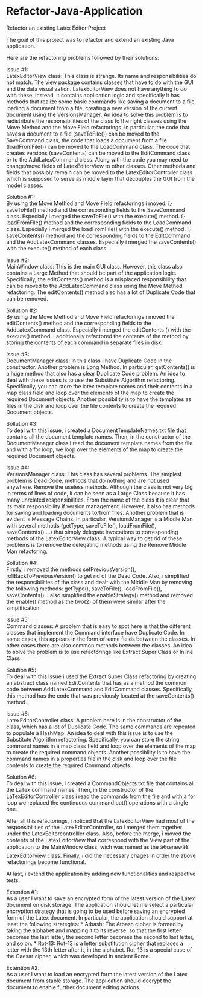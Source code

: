 # Refactor-Java-Application
Refactor an existing Latex Editor Project   

The goal of this project was to refactor and extend an existing Java application.   

Here are the refactoring problems followed by their solutions:

Issue #1:   
LatexEditorView class: This class is strange. Its name and responsibilities do not match. The view package contains classes that have to do with the GUI and the data visualization. LatexEditorView does not have anything to do with these. Instead, it contains application logic and specifically it has methods that realize some basic commands like saving a document to a file, loading a document from a file, creating a new version of the current document using the VersionsManager. An idea to solve this problem is to redistribute the responsibilities of the class to the right classes using the Move Method and the Move Field refactorings. In particular, the code that saves a document to a file (saveToFile()) can be moved to the SaveCommand class, the code that loads a document from a file (loadFromFile()) can be moved to the LoadCommand class. The code that creates versions (saveContents) can be moved to the EditCommand class or to the AddLatexCommand class. Along with the code you may need to change/move fields of LatexEditorView to other classes. Other methods and fields that possibly remain can be moved to the LatexEditorController class which is supposed to serve as middle layer that decouples the GUI from the model classes.

Solution #1:      
By using the Move Method and Move Field refactorings i moved:
ï‚· saveToFile() method and the corresponding fields to the SaveCommand class. Especially i merged the saveToFile() with the execute() method.
ï‚· loadFromFile() method and the corresponding fields to the LoadCommand class. Especially i merged the loadFromFile() with the execute() method.
ï‚· saveContents() method and the corresponding fields to the EditCommand and the AddLatexCommand classes. Especially i merged the saveContents() with the execute() method of each class.



Issue #2:   
MainWindow class: This is the main GUI class. However, this class also contains a Large Method that should be part of the application logic. Specifically, the editContents() method is a misplaced responsibility that can be moved to the AddLatexCommand class using the Move Method refactoring. The editContents() method also has a lot of Duplicate Code that can be removed.

Sollution #2:   
By using the Move Method and Move Field refactorings i moved the editContents() method and the corresponding fields to the AddLatexCommand class. Especially i merged the editContents () with the execute() method. I additionally refactored the contents of the method by storing the contents of each command in separate files in disk.



Issue #3:   
DocumentManager class: In this class i have Duplicate Code in the constructor. Another problem is Long Method. In particular, getContents() is a huge method that also has a clear Duplicate Code problem. An idea to deal with these issues is to use the Substitute Algorithm refactoring. Specifically, you can store the latex template names and their contents in a map class field and loop over the elements of the map to create the required Document objects. Another possibility is to have the templates as files in the disk and loop over the file contents to create the required Document objects.

Sollution #3:   
To deal with this issue, i created a DocumentTemplateNames.txt file that contains all the document template names. Then, in the constructor of the DocumentManager class i read the document template names from the file and with a for loop, we loop over the elements of the map to create the required Document objects.



Issue #4:   
VersionsManager class: This class has several problems. The simplest problem is Dead Code, methods that do nothing and are not used anywhere. Remove the useless methods. Although the class is not very big in terms of lines of code, it can be seen as a Large Class because it has many unrelated responsibilities. From the name of the class it is clear that its main responsibility if version management. However, it also has methods for saving and loading documents to/from files. Another problem that is evident is Message Chains. In particular, VersionsManager is a Middle Man with several methods (getType, saveToFile(), loadFromFile(), saveContents()....) that simply delegate invocations to corresponding methods of the LatexEditorView class. A typical way to get rid of these problems is to remove the delegating methods using the Remove Middle Man refactoring.

Sollution #4:   
Firstly, i removed the methods setPreviousVersion(), rollBackToPreviousVersion() to get rid of the Dead Code. Also, i simplified the responsibilities of the class and dealt with the Middle Man by removing the following methods: getType(), saveToFile(), loadFromFile(), saveContents(). I also simplified the enableStrategy() method and removed the enable() method as the two(2) of them were similar after the simplification.



Issue #5:    
Command classes: A problem that is easy to spot here is that the different classes that implement the Command interface have Duplicate Code. In some cases, this appears in the form of same fields between the classes. In other cases there are also common methods between the classes. An idea to solve the problem is to use refactorings like Extract Super Class or Inline Class.

Solution #5:    
To deal with this issue i used the Extract Super Class refactoring by creating an abstract class named EditContents that has as a method the common code between AddLatexCommand and EditCommand classes. Specifically, this method has the code that was previously located at the saveContents() method.



Issue #6:   
LatexEditorController class: A problem here is in the constructor of the class, which has a lot of Duplicate Code. The same commands are repeated to populate a HashMap. An idea to deal with this issue is to use the Substitute Algorithm refactoring. Specifically, you can store the string command names in a map class field and loop over the elements of the map to create the required command objects. Another possibility is to have the command names in a properties file in the disk and loop over the file contents to create the required Command objects.

Solution #6:   
To deal with this issue, i created a CommandObjects.txt file that contains all the LaTex command names. Then, in the constructor of the LaTexEditorController class i read the commands from the file and with a for loop we replaced the continuous command.put() operations with a single one.



After all this refactorings, i noticed that the LatexEditorView had most of the responsibilities of the LatexEditorController, so i merged them together under the LatexEditorcontrolller class. Also, before the merge, i moved the contents of the LatexEditorView that correspond with the View part of the application to the MainWindow class, wich was named as the â€œnewâ€ LatexEditorview class. Finally, i did the necessary chages in order the above refactorings become functional.




At last, i extend the application by adding new functionalities and respective tests.

Extention #1:   
As a user I want to save an encrypted form of the latest version of the Latex document on disk storage. The application should let me select a particular encryption strategy that is going to be used before
saving an encrypted form of the Latex document. In particular, the application should support at least the following strategies:
	* Atbash: The Atbash cipher is formed by taking the alphabet and mapping it to its reverse, so that the first letter becomes the last letter, the second letter becomes the second to last letter, and so on.
	* Rot-13: Rot-13 is a letter substitution cipher that replaces a letter with the 13th letter after it, in the alphabet. Rot-13 is a special case of the Caesar cipher, which was developed in ancient Rome.



Extention #2:   	
As a user I want to load an encrypted form the latest version of the Latex document from stable storage. The application should decrypt the document to enable further document editing actions.
